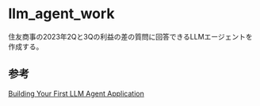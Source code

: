 # llm_agent_work
住友商事の2023年2Qと3Qの利益の差の質問に回答できるLLMエージェントを作成する。  

## 参考
[Building Your First LLM Agent Application](https://developer.nvidia.com/blog/building-your-first-llm-agent-application/)  

